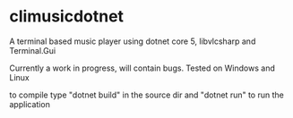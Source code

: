 # climusicdotnet
A terminal based music player using dotnet core 5, libvlcsharp and Terminal.Gui

Currently a work in progress, will contain bugs. Tested on Windows and Linux

to compile type "dotnet build" in the source dir
and "dotnet run" to run the application

